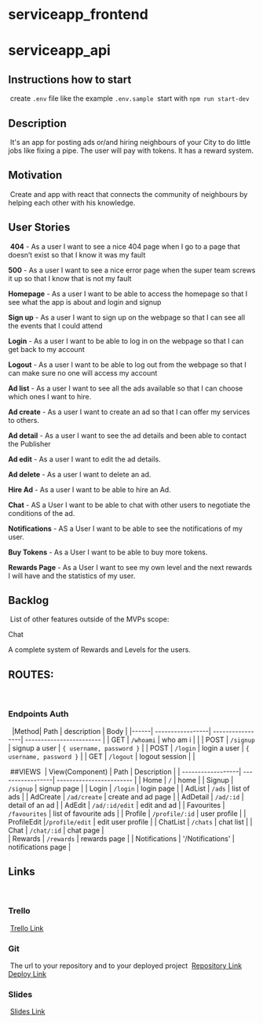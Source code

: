 # serviceapp_frontend

# serviceapp_api

## Instructions how to start
​
create `.env` file like the example `.env.sample`
​
start with `npm run start-dev`
​
## Description
​
It's an app for posting ads or/and hiring neighbours of your City to do little jobs like fixing a pipe. The user will pay with tokens. It has a reward system.
​
## Motivation
​
Create and app with react that connects the community of neighbours by helping each other with his knowledge.
​
## User Stories
​
**404** - As a user I want to see a nice 404 page when I go to a page that doesn’t exist so that I know it was my fault
 
**500** - As a user I want to see a nice error page when the super team screws it up so that I know that is not my fault
 
**Homepage** - As a user I want to be able to access the homepage so that I see what the app is about and login and signup
 
**Sign up** - As a user I want to sign up on the webpage so that I can see all the events that I could attend
 
**Login** - As a user I want to be able to log in on the webpage so that I can get back to my account
 
**Logout** - As a user I want to be able to log out from the webpage so that I can make sure no one will access my account
 
**Ad list** - As a user I want to see all the ads available so that I can choose which ones I want to hire.
 
**Ad create** - As a user I want to create an ad so that I can offer my services to others.
 
**Ad detail** - As a user I want to see the ad details and been able to contact the Publisher

**Ad edit** - As a user I want to edit the ad details.

**Ad delete** - As a user I want to delete an ad.
 
**Hire Ad** - As a user I want to be able to hire an Ad.
 
**Chat** - AS a User I want to be able to chat with other users to negotiate the conditions of the ad.

**Notifications** - AS a User I want to be able to see the notifications of my user.
 
**Buy Tokens** - As a User I want to be able to buy more tokens.
 
**Rewards Page** - As a User I want to see my own level and the next rewards I will have and the statistics of my user.
​
​
## Backlog
​
List of other features outside of the MVPs scope:

Chat

A complete system of Rewards and Levels for the users.

## ROUTES:
​
### Endpoints Auth
​
​
|Method| Path      				| description      | Body                     |
|------| -----------------| -----------------| ------------------------ |
| GET  | `/whoami` 				| who am i         |                          |
| POST | `/signup` 				| signup a user    | `{ username, password }` |
| POST | `/login`  				| login a user     | `{ username, password }` |
| GET  | `/logout` 				| logout session   |                          |

​
##VIEWS
​
| View(Component) 	| Path             | Description              |
| ------------------| -----------------| ------------------------ |
|	Home	      			| `/`              | home                     |
| Signup		        | `/signup`        | signup page 	   					|
| Login		          | `/login`         | login page 	   					|
| AdList				    | `/ads`           | list of ads              |
| AdCreate          | `/ad/create`     | create and ad page       |
| AdDetail				  | `/ad/:id`        | detail of an ad       		|
| AdEdit            | `/ad/:id/edit`   | edit and ad              |
| Favourites        | `/favourites`    | list of favourite ads    |
| Profile		        | `/profile/:id`   | user profile 	   				|
| ProfileEdit       |`/profile/edit`   | edit user profile        |
| ChatList				  | `/chats`         | chat list       		      |	
| Chat	            | `/chat/:id`	     | chat page          		  |   
| Rewards           | `/rewards`    	 | rewards page 				    |
| Notifications     | '/Notifications' | notifications page       |

## Links
​
### Trello
​
[Trello Link](https://trello.com/b/ELsOwVbZ/service-app)
​
​
### Git
​
The url to your repository and to your deployed project
​
[Repository Link](http://github.com/)
​
[Deploy Link](http://heroku.com/)
​
### Slides
​
[Slides Link](https://docs.google.com/presentation/d/1lnLebQ2o0SofNHN8B77YxNNC8vylQxxiyYbOebgMRSk/edit?usp=sharing)
